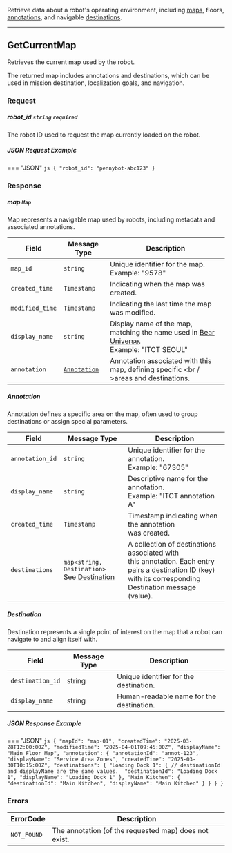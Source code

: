 Retrieve data about a robot's operating environment, including [maps](../../concepts/location.md#maps), floors, [annotations](../../concepts/location.md#annotation), and navigable [destinations](../../concepts/location.md#destination).

------------
## GetCurrentMap 
Retrieves the current map used by the robot. <br />

The returned map includes annotations and destinations, which can be used in mission destination, localization goals, and navigation. <br />

### Request

##### robot_id `string` `required`
The robot ID used to request the map currently loaded on the robot.


##### JSON Request Example
=== "JSON"
    ```js
      {
        "robot_id": "pennybot-abc123"
      }
    ```

### Response

##### map `Map`
Map represents a navigable map used by robots, including metadata and associated annotations.

| Field | Message Type | Description |
|------|------|-------------|
| `map_id`       | `string` | Unique identifier for the map.<br />Example: "9578" |
| `created_time` | `Timestamp` | Indicating when the map was created. |
| `modified_time`| `Timestamp` | Indicating the last time the map was modified. |
| `display_name` | `string` | Display name of the map, matching the name used in [Bear Universe](https://universe.bearrobotics.ai). <br />Example: "ITCT SEOUL" |
| `annotation`   | [`Annotation`](#annotation) | Annotation associated with this map, defining specific <br / >areas and destinations. |

##### Annotation
Annotation defines a specific area on the map, often used to group destinations or assign special parameters. 

| Field | Message Type | Description |
|------|------|-------------|
| `annotation_id` | `string` | Unique identifier for the annotation.<br />Example: "67305" |
| `display_name` | `string` | Descriptive name for the annotation.<br />Example: "ITCT annotation A" |
| `created_time` | `Timestamp` | Timestamp indicating when the annotation <br /> was created. |
| `destinations` | `map<string, Destination>` <br /> See [Destination](#destination) | A collection of destinations associated with <br /> this annotation. Each entry pairs a destination ID (key) <br /> with its corresponding Destination message (value). |

##### Destination
Destination represents a single point of interest on the map that a robot can navigate to and align itself with.

| Field | Message Type | Description |
|------|------|-------------|
| `destination_id` | string | Unique identifier for the destination. |
| `display_name` | string | Human-readable name for the destination. |

##### JSON Response Example
=== "JSON"
    ```js
       {
        "mapId": "map-01",
        "createdTime": "2025-03-28T12:00:00Z",
        "modifiedTime": "2025-04-01T09:45:00Z",
        "displayName": "Main Floor Map",
        "annotation": {
          "annotationId": "annot-123",
          "displayName": "Service Area Zones",
          "createdTime": "2025-03-30T10:15:00Z",
          "destinations": {
            "Loading Dock 1": {
              // destinationId and displayName are the same values. 
              "destinationId": "Loading Dock 1",
              "displayName": "Loading Dock 1"
            },
            "Main Kitchen": {
              "destinationId": "Main Kitchen",
              "displayName": "Main Kitchen"
            }
          }
        }
      }
    ```
### Errors

| ErrorCode  | Description |
|------------|-------------|
| `NOT_FOUND`| The annotation (of the requested map) does not exist. |
